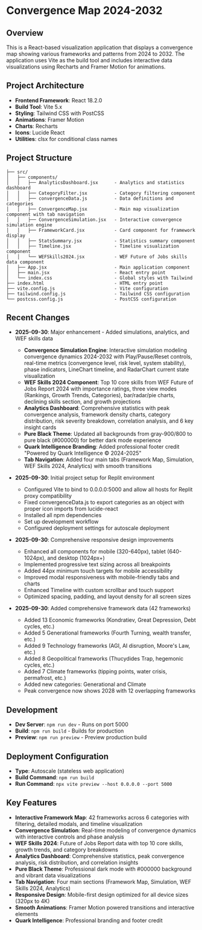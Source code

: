 # Convergence Map 2024-2032

## Overview
This is a React-based visualization application that displays a convergence map showing various frameworks and patterns from 2024 to 2032. The application uses Vite as the build tool and includes interactive data visualizations using Recharts and Framer Motion for animations.

## Project Architecture
- **Frontend Framework**: React 18.2.0
- **Build Tool**: Vite 5.x
- **Styling**: Tailwind CSS with PostCSS
- **Animations**: Framer Motion
- **Charts**: Recharts
- **Icons**: Lucide React
- **Utilities**: clsx for conditional class names

## Project Structure
```
├── src/
│   ├── components/
│   │   ├── AnalyticsDashboard.jsx      - Analytics and statistics dashboard
│   │   ├── CategoryFilter.jsx          - Category filtering component
│   │   ├── convergenceData.js          - Data definitions and categories
│   │   ├── ConvergenceMap.jsx          - Main map visualization component with tab navigation
│   │   ├── ConvergenceSimulation.jsx   - Interactive convergence simulation engine
│   │   ├── FrameworkCard.jsx           - Card component for framework display
│   │   ├── StatsSummary.jsx            - Statistics summary component
│   │   ├── Timeline.jsx                - Timeline visualization component
│   │   └── WEFSkills2024.jsx           - WEF Future of Jobs skills data component
│   ├── App.jsx                         - Main application component
│   ├── main.jsx                        - React entry point
│   └── index.css                       - Global styles with Tailwind
├── index.html                          - HTML entry point
├── vite.config.js                      - Vite configuration
├── tailwind.config.js                  - Tailwind CSS configuration
└── postcss.config.js                   - PostCSS configuration
```

## Recent Changes
- **2025-09-30**: Major enhancement - Added simulations, analytics, and WEF skills data
  - **Convergence Simulation Engine**: Interactive simulation modeling convergence dynamics 2024-2032 with Play/Pause/Reset controls, real-time metrics (convergence level, risk level, system stability), phase indicators, LineChart timeline, and RadarChart current state visualization
  - **WEF Skills 2024 Component**: Top 10 core skills from WEF Future of Jobs Report 2024 with importance ratings, three view modes (Rankings, Growth Trends, Categories), bar/radar/pie charts, declining skills section, and growth projections
  - **Analytics Dashboard**: Comprehensive statistics with peak convergence analysis, framework density charts, category distribution, risk severity breakdown, correlation analysis, and 6 key insight cards
  - **Pure Black Theme**: Updated all backgrounds from gray-900/800 to pure black (#000000) for better dark mode experience
  - **Quark Intelligence Branding**: Added professional footer credit "Powered by Quark Intelligence © 2024-2025"
  - **Tab Navigation**: Added four main tabs (Framework Map, Simulation, WEF Skills 2024, Analytics) with smooth transitions

- **2025-09-30**: Initial project setup for Replit environment
  - Configured Vite to bind to 0.0.0.0:5000 and allow all hosts for Replit proxy compatibility
  - Fixed convergenceData.js to export categories as an object with proper icon imports from lucide-react
  - Installed all npm dependencies
  - Set up development workflow
  - Configured deployment settings for autoscale deployment

- **2025-09-30**: Comprehensive responsive design improvements
  - Enhanced all components for mobile (320-640px), tablet (640-1024px), and desktop (1024px+)
  - Implemented progressive text sizing across all breakpoints
  - Added 44px minimum touch targets for mobile accessibility
  - Improved modal responsiveness with mobile-friendly tabs and charts
  - Enhanced Timeline with custom scrollbar and touch support
  - Optimized spacing, padding, and layout density for all screen sizes

- **2025-09-30**: Added comprehensive framework data (42 frameworks)
  - Added 13 Economic frameworks (Kondratiev, Great Depression, Debt cycles, etc.)
  - Added 5 Generational frameworks (Fourth Turning, wealth transfer, etc.)
  - Added 9 Technology frameworks (AGI, AI disruption, Moore's Law, etc.)
  - Added 8 Geopolitical frameworks (Thucydides Trap, hegemonic cycles, etc.)
  - Added 7 Climate frameworks (tipping points, water crisis, permafrost, etc.)
  - Added new categories: Generational and Climate
  - Peak convergence now shows 2028 with 12 overlapping frameworks

## Development
- **Dev Server**: `npm run dev` - Runs on port 5000
- **Build**: `npm run build` - Builds for production
- **Preview**: `npm run preview` - Preview production build

## Deployment Configuration
- **Type**: Autoscale (stateless web application)
- **Build Command**: `npm run build`
- **Run Command**: `npx vite preview --host 0.0.0.0 --port 5000`

## Key Features
- **Interactive Framework Map**: 42 frameworks across 6 categories with filtering, detailed modals, and timeline visualization
- **Convergence Simulation**: Real-time modeling of convergence dynamics with interactive controls and phase analysis
- **WEF Skills 2024**: Future of Jobs Report data with top 10 core skills, growth trends, and category breakdowns
- **Analytics Dashboard**: Comprehensive statistics, peak convergence analysis, risk distribution, and correlation insights
- **Pure Black Theme**: Professional dark mode with #000000 background and vibrant data visualizations
- **Tab Navigation**: Four main sections (Framework Map, Simulation, WEF Skills 2024, Analytics)
- **Responsive Design**: Mobile-first design optimized for all device sizes (320px to 4K)
- **Smooth Animations**: Framer Motion powered transitions and interactive elements
- **Quark Intelligence**: Professional branding and footer credit
